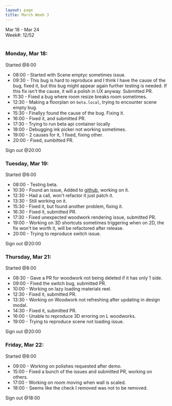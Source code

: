 ```yaml
---
layout: page
title: March Week 3
---
```


Mar 18 - Mar 24<br>
Week#: 12/52<br><br>

### Monday, Mar 18:

Started @8:00

- 08:00 - Started with Scene emptyc sometimes issue.
- 09:30 - This bug is hard to reproduce and I think I have the cause of the bug, fixed it, but this bug might appear again further testing is needed. If this fix isn't the cause, it will a polish in UX anyway. Submitted PR.
- 11:30 - Fixed a bug where room resize breaks room sometimes.
- 12:30 - Making a floorplan on `beta.local`, trying to encounter scene empty bug.
- 15:30 - Finallyy found the cause of the bug. Fixing it.
- 16:00 - Fixed it, and submitted PR.
- 17:30 - Trying to run beta api container locally
- 18:00 - Debugging ink picker not working sometimes.
- 19:00 - 2 causes for it, 1 fixed, fixing other.
- 20:00 - Fixed, sumbitted PR.

Sign out @20:00

### Tuesday, Mar 19:

Started @8:00

- 08:00 - Testing beta.
- 10:30 - Found an issue, Added to [github](https://github.com/EmptyCupHQ/emptycup3d/issues/558), working on it.
- 12:30 - Had a call, won't refactor it just patch it.
- 13:30 - Still working on it.
- 15:30 - Fixed it, but found another problem, fixing it.
- 16:30 - Fixed it, submitted PR.
- 17:30 - Fixed unexpected woodwork rendering issue, submitted PR.
- 19:00 - Working on 3D shortcuts sometimes triggering when on 2D, the fix won't be worth it, will be refactored after release.
- 20:00 - Trying to reproduce switch issue.

Sign out @20:00

### Thursday, Mar 21:

Started @8:00

- 08:30 - Gave a PR for woodwork not being deleted if it has only 1 side.
- 09:00 - Fixed the switch bug, submitted PR.
- 10:00 - Working on lazy loading materials reel.
- 12:30 - Fixed it, submitted PR.
- 13:30 - Working on Woodwork not refreshing after updating in design modal.
- 14:30 - Fixed it, submitted PR.
- 16:00 - Unable to reproduce 3D erroring on L woodworks.
- 19:00 - Trying to reproduce scene not loading issue.

Sign out @20:00

### Friday, Mar 22:

Started @8:00

- 09:00 - Working on polishes requested after demo.
- 15:00 - Fixed a bunch of the issues and submitted PR, working on others.
- 17:00 - Working on room moving when wall is scaled.
- 18:00 - Seems like the check I removed was not to be removed.

Sign out @18:00